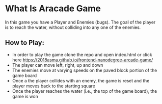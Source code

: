 # What Is Aracade Game

In this game you have a Player and Enemies (bugs). The goal of the player is to reach the water, without colliding into any one of the enemies.




## How to Play:

* In order to play the game clone the repo and open index.html or click here https://2018asma.github.io/frontend-nanodegree-arcade-game/
* The player can move left, right, up and down
* The enemies move at varying speeds on the paved block portion of the game board
* Once a the player collides with an enemy, the game is reset and the player moves back to the starting square
* Once the player reaches the water (i.e., the top of the game board), the game is won



